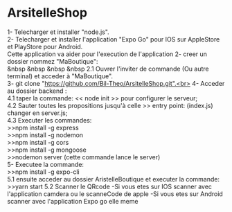 # ArsitelleShop

1- Telecharger  et installer "node.js".<br>
2- Telecharger et installer l'application "Expo Go" pour IOS sur AppleStore et PlayStore pour Android.<br>
Cette application va aider pour l'execution de l'application
2- creer un dossier nommez "MaBoutique":<br>
   &nbsp &nbsp &nbsp &nbsp 2.1 Ouvrer l'inviter de commande (Ou autre terminal) et acceder à "MaBoutique".<br>
3- git clone "https://github.com/Bil-Theo/ArsitelleShop.git".<br>
4- Acceder au dossier backend :<br>
    4.1 taper la commande: << node init >> pour configurer le serveur;<br>
    4.2 Sauter toutes les propositions jusqu'à celle >> entry point: (index.js) changer en server.js;<br>
    4.3 Executer les commandes:<br>
              >>npm install -g express<br>
              >>npm install -g nodemon<br>
              >>npm install -g cors<br>
              >>npm install -g mongoose<br>
              >>nodemon server   (cette commande lance le server)<br>
5-  Executee la commande:<br>
              >>npm install -g expo-cli<br>
    5.1 ensuite acceder au dossier AristelleBoutique et executer la commande:<br>
              >>yarn start
    5.2 Scanner le QRcode 
          -Si vous etes sur IOS scanner avec l'application camdera ou le scanneCode de apple
          -Si vous etes sur Android scanner avec l'application Expo go elle meme 
  
